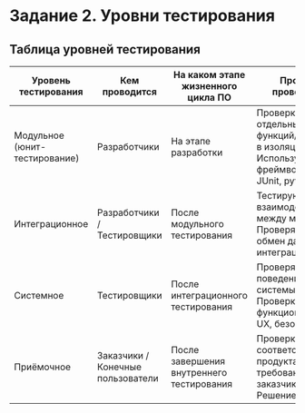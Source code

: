 # Задание 2. Уровни тестирования

## Таблица уровней тестирования

| **Уровень тестирования** | **Кем проводится**                     | **На каком этапе жизненного цикла ПО**         | **Процесс проведения**                                                                 |
|--------------------------|----------------------------------------|------------------------------------------------|-----------------------------------------------------------------------------------------|
| Модульное (юнит-тестирование) | Разработчики                          | На этапе разработки                             | Проверка отдельных функций/модулей в изоляции. Используются фреймворки типа JUnit, pytest. |
| Интеграционное           | Разработчики / Тестировщики            | После модульного тестирования                  | Тестируются взаимодействия между модулями. Проверяются API, обмен данными, интеграция с БД. |
| Системное                | Тестировщики                           | После интеграционного тестирования             | Проверяется поведение всей системы целиком. Проверка функциональности, UX, безопасности.   |
| Приёмочное               | Заказчики / Конечные пользователи     | После завершения внутреннего тестирования      | Проверка соответствия продукта требованиям заказчика. Решение о релизе.                   |
